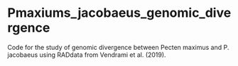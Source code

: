 # Pmaxiums_jacobaeus_genomic_divergence
Code for the study of genomic divergence between Pecten maximus and P. jacobaeus using RADdata from Vendrami et al. (2019).
